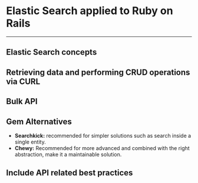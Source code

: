 # Elastic Search applied to Ruby on Rails

---

## Elastic Search concepts

## Retrieving data and performing CRUD operations via CURL

## Bulk API

## Gem Alternatives

- **Searchkick:** recommended for simpler solutions such as search inside a single entity.
- **Chewy:** Recommended for more advanced and combined with the right abstraction, make it a maintainable solution.

## Include API related best practices